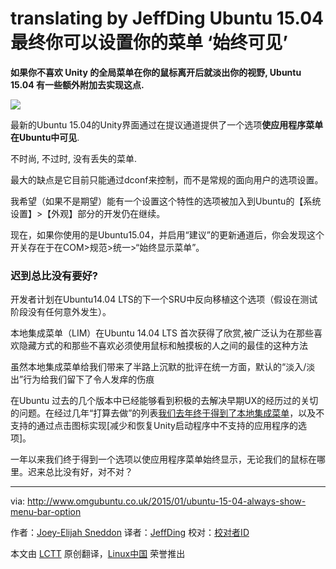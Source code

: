 translating by JeffDing
Ubuntu 15.04 最终你可以设置你的菜单 ‘始终可见’
================================================================================
**如果你不喜欢 Unity 的全局菜单在你的鼠标离开后就淡出你的视野, Ubuntu 15.04 有一些额外附加去实现这点.**

![](http://www.omgubuntu.co.uk/wp-content/uploads/2014/02/locally-integrated-menus-in-ubuntu.png)

最新的Ubuntu 15.04的Unity界面通过在提议通道提供了一个选项**使应用程序菜单在Ubuntu中可见**. 

不时尚, 不过时, 没有丢失的菜单.

最大的缺点是它目前只能通过dconf来控制，而不是常规的面向用户的选项设置。

我希望（如果不是期望）能有一个设置这个特性的选项被加入到Ubuntu的【系统设置】>【外观】部分的开发仍在继续。

现在，如果你使用的是Ubuntu15.04，并启用“建议”的更新通道后，你会发现这个开关存在于在COM>规范>统一>“始终显示菜单”。


### 迟到总比没有要好? ###

开发者计划在Ubuntu14.04 LTS的下一个SRU中反向移植这个选项（假设在测试阶段没有任何意外发生）。

本地集成菜单（LIM）在Ubuntu 14.04 LTS 首次获得了欣赏,被广泛认为在那些喜欢隐藏方式的和那些不喜欢必须使用鼠标和触摸板的人之间的最佳的这种方法

虽然本地集成菜单给我们带来了半路上沉默的批评在统一方面，默认的“淡入/淡出”行为给我们留下了令人发痒的伤痕

在Ubuntu 过去的几个版本中已经能够看到积极的去解决早期UX的经历过的关切的问题。在经过几年“打算去做”的列表[我们去年终于得到了本地集成菜单][1]，以及不支持的通过点击图标实现[减少和恢复Unity启动程序中不支持的应用程序的选项]。

一年以来我们终于得到一个选项以使应用程序菜单始终显示，无论我们的鼠标在哪里。迟来总比没有好，对不对？

--------------------------------------------------------------------------------

via: http://www.omgubuntu.co.uk/2015/01/ubuntu-15-04-always-show-menu-bar-option

作者：[Joey-Elijah Sneddon][a]
译者：[JeffDing](https://github.com/JeffDing)
校对：[校对者ID](https://github.com/校对者ID)

本文由 [LCTT](https://github.com/LCTT/TranslateProject) 原创翻译，[Linux中国](http://linux.cn/) 荣誉推出

[a]:https://plus.google.com/117485690627814051450/?rel=author
[1]:http://www.omgubuntu.co.uk/2014/02/locally-integrated-menus-ubuntu-14-04
[2]:http://www.omgubuntu.co.uk/2014/03/minimize-click-launcher-option-ubuntu-14-04
